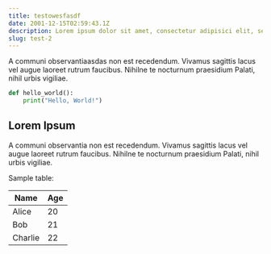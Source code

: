 ```yaml
---
title: testowesfasdf
date: 2001-12-15T02:59:43.1Z
description: Lorem ipsum dolor sit amet, consectetur adipisici elit, sed eiusmod tempor incidunt ut labore et dolore magna aliqua. Donec sed odio operae, eu vulputate felis rhoncus. **Salutantibus** vitae elit libero, a pharetra augue. Nihil hic munitissimus habendi senatus locus, nihil horum? A communi observantia non est recedendum.
slug: test-2
---
```


A communi observantiaasdas non est recedendum. Vivamus sagittis lacus vel augue laoreet rutrum faucibus. Nihilne te nocturnum praesidium Palati, nihil urbis vigiliae.

```python
def hello_world():
    print("Hello, World!")
```

## Lorem Ipsum

A communi observantia non est recedendum. Vivamus sagittis lacus vel augue laoreet rutrum faucibus. Nihilne te nocturnum praesidium Palati, nihil urbis vigiliae.

Sample table:

| Name    | Age |
| ------- | --- |
| Alice   | 20  |
| Bob     | 21  |
| Charlie | 22  |
